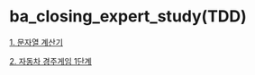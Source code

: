 # ba_closing_expert_study(TDD)

[1. 문자열 계산기](https://github.com/lsy09/blucean_study_01/blob/sue.lee/src/main/java/Calculator/Calculator.md)

[2. 자동차 경주게임 1단계](https://github.com/lsy09/blucean_study_01/blob/sue.lee/src/main/java/RacingCar01/RacingCar01.md)
